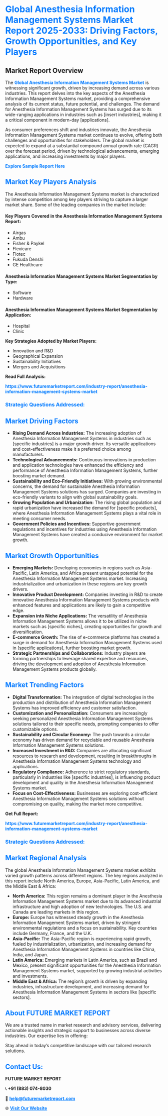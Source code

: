 <h1 style="color: #007BFF;">Global Anesthesia Information Management Systems Market Report 2025-2033: Driving Factors, Growth Opportunities, and Key Players</h1>

<section id="overview">
<h2>Market Report Overview</h2>
<p>The <a href="https://www.futuremarketreport.com/industry-report/anesthesia-information-management-systems-market" style="color: #007BFF; text-decoration: none;"><strong>Global Anesthesia Information Management Systems Market</strong></a> is witnessing significant growth, driven by increasing demand across various industries. This report delves into the key aspects of the Anesthesia Information Management Systems market, providing a comprehensive analysis of its current status, future potential, and challenges. The demand for Anesthesia Information Management Systems has surged due to its wide-ranging applications in industries such as [insert industries], making it a critical component in modern-day [applications].</p>
<p>As consumer preferences shift and industries innovate, the Anesthesia Information Management Systems market continues to evolve, offering both challenges and opportunities for stakeholders. The global market is expected to expand at a substantial compound annual growth rate (CAGR) over the forecast period, driven by technological advancements, emerging applications, and increasing investments by major players.</p>
</section>

<section id="overview">
<p><a href="https://www.futuremarketreport.com/request-sample/reportId=55797" style="color: #007BFF; text-decoration: none;"><strong>Explore Sample Report Here</strong></a></p>
</section>

<section id="key-players">
<h2 style="color: #007BFF;">Market Key Players Analysis</h2>
<p>The Anesthesia Information Management Systems market is characterized by intense competition among key players striving to capture a larger market share. Some of the leading companies in the market include:</p>
<h4>Key Players Covered in the Anesthesia Information Management Systems Report:</h4>
<ul><li>Airgas</li><li>Ambu</li><li>Fisher &amp; Paykel</li><li>Flexicare</li><li>Flotec</li><li>Fukuda Denshi</li><li>GE Healthcare</li></ul>
<h4>Anesthesia Information Management Systems Market Segmentation by Type:</h4>
<ul><li>Software</li><li>Hardware</li></ul>

<h4>Anesthesia Information Management Systems Market Segmentation by Application:</h4>
<ul><li>Hospital</li><li>Clinic</li></ul>
<p><strong>Key Strategies Adopted by Market Players:</strong></p>
<ul>
<li>Innovation and R&D</li>
<li>Geographical Expansion</li>
<li>Sustainability Initiatives</li>
<li>Mergers and Acquisitions</li>
</ul>
</section>

<section>
<p><strong>Read Full Analysis: </strong></p><a href="https://www.futuremarketreport.com/industry-report/anesthesia-information-management-systems-market" style="color: #007BFF; text-decoration: none;"><strong>https://www.futuremarketreport.com/industry-report/anesthesia-information-management-systems-market</strong></a>
<h3 style="color: #007BFF;">Strategic Questions Addressed:</h3>
</section>

<section id="driving-factors">
<h2 style="color: #007BFF;">Market Driving Factors</h2>
<ul>
<li><strong>Rising Demand Across Industries:</strong> The increasing adoption of Anesthesia Information Management Systems in industries such as [specific industries] is a major growth driver. Its versatile applications and cost-effectiveness make it a preferred choice among manufacturers.</li>
<li><strong>Technological Advancements:</strong> Continuous innovations in production and application technologies have enhanced the efficiency and performance of Anesthesia Information Management Systems, further boosting market demand.</li>
<li><strong>Sustainability and Eco-Friendly Initiatives:</strong> With growing environmental concerns, the demand for sustainable Anesthesia Information Management Systems solutions has surged. Companies are investing in eco-friendly variants to align with global sustainability goals.</li>
<li><strong>Growing Population and Urbanization:</strong> The rising global population and rapid urbanization have increased the demand for [specific products], where Anesthesia Information Management Systems plays a vital role in meeting consumer needs.</li>
<li><strong>Government Policies and Incentives:</strong> Supportive government regulations and incentives for industries using Anesthesia Information Management Systems have created a conducive environment for market growth.</li>
</ul>
</section>

<section id="growth-opportunities">
<h2 style="color: #007BFF;">Market Growth Opportunities</h2>
<ul>
<li><strong>Emerging Markets:</strong> Developing economies in regions such as Asia-Pacific, Latin America, and Africa present untapped potential for the Anesthesia Information Management Systems market. Increasing industrialization and urbanization in these regions are key growth drivers.</li>
<li><strong>Innovative Product Development:</strong> Companies investing in R&D to create innovative Anesthesia Information Management Systems products with enhanced features and applications are likely to gain a competitive edge.</li>
<li><strong>Expansion into Niche Applications:</strong> The versatility of Anesthesia Information Management Systems allows it to be utilized in niche markets such as [specific niches], creating opportunities for growth and diversification.</li>
<li><strong>E-commerce Growth:</strong> The rise of e-commerce platforms has created a surge in demand for Anesthesia Information Management Systems used in [specific applications], further boosting market growth.</li>
<li><strong>Strategic Partnerships and Collaborations:</strong> Industry players are forming partnerships to leverage shared expertise and resources, driving the development and adoption of Anesthesia Information Management Systems products globally.</li>
</ul>
</section>

<section id="trending-factors">
<h2 style="color: #007BFF;">Market Trending Factors</h2>
<ul>
<li><strong>Digital Transformation:</strong> The integration of digital technologies in the production and distribution of Anesthesia Information Management Systems has improved efficiency and customer satisfaction.</li>
<li><strong>Customization and Personalization:</strong> Consumers are increasingly seeking personalized Anesthesia Information Management Systems solutions tailored to their specific needs, prompting companies to offer customizable options.</li>
<li><strong>Sustainability and Circular Economy:</strong> The push towards a circular economy has driven demand for recyclable and reusable Anesthesia Information Management Systems solutions.</li>
<li><strong>Increased Investment in R&D:</strong> Companies are allocating significant resources to research and development, resulting in breakthroughs in Anesthesia Information Management Systems technology and applications.</li>
<li><strong>Regulatory Compliance:</strong> Adherence to strict regulatory standards, particularly in industries like [specific industries], is influencing product development and quality in the Anesthesia Information Management Systems market.</li>
<li><strong>Focus on Cost-Effectiveness:</strong> Businesses are exploring cost-efficient Anesthesia Information Management Systems solutions without compromising on quality, making the market more competitive.</li>
</ul>
</section>

<section>
<p><strong>Get Full Report: </strong></p><a href="https://www.futuremarketreport.com/industry-report/anesthesia-information-management-systems-market" style="color: #007BFF; text-decoration: none;"><strong>https://www.futuremarketreport.com/industry-report/anesthesia-information-management-systems-market</strong></a>
<h3 style="color: #007BFF;">Strategic Questions Addressed:</h3>
</section>


<section id="regional-analysis">
<h2 style="color: #007BFF;">Market Regional Analysis</h2>
<p>The global Anesthesia Information Management Systems market exhibits varied growth patterns across different regions. The key regions analyzed in this report include North America, Europe, Asia-Pacific, Latin America, and the Middle East & Africa:</p>
<ul>
<li><strong>North America:</strong> This region remains a dominant player in the Anesthesia Information Management Systems market due to its advanced industrial infrastructure and high adoption of new technologies. The U.S. and Canada are leading markets in this region.</li>
<li><strong>Europe:</strong> Europe has witnessed steady growth in the Anesthesia Information Management Systems market, driven by stringent environmental regulations and a focus on sustainability. Key countries include Germany, France, and the U.K.</li>
<li><strong>Asia-Pacific:</strong> The Asia-Pacific region is experiencing rapid growth, fueled by industrialization, urbanization, and increasing demand for Anesthesia Information Management Systems in countries like China, India, and Japan.</li>
<li><strong>Latin America:</strong> Emerging markets in Latin America, such as Brazil and Mexico, present significant opportunities for the Anesthesia Information Management Systems market, supported by growing industrial activities and investments.</li>
<li><strong>Middle East & Africa:</strong> The region’s growth is driven by expanding industries, infrastructure development, and increasing demand for Anesthesia Information Management Systems in sectors like [specific sectors].</li>
</ul>
</section>

<footer>
<h2 style="color: #007BFF;">About FUTURE MARKET REPORT</h2>
<p>We are a trusted name in market research and advisory services, delivering actionable insights and strategic support to businesses across diverse industries. Our expertise lies in offering:</p>

<p>Stay ahead in today’s competitive landscape with our tailored research solutions.</p>

<h2 style="color: #007BFF;">Contact Us:</h2>
<p><strong>FUTURE MARKET REPORT</strong></p>
<p>📞 <strong>+91 (883) 074-8030</strong></p>
<p>📧 <strong><a href="mailto:help@futuremarketreport.com" style="color: #007BFF;">help@futuremarketreport.com</a></strong></p>
<p>🌐 <strong><a href="https://www.futuremarketreport.com/" style="color: #007BFF;">Visit Our Website</a></strong></p>
</footer>